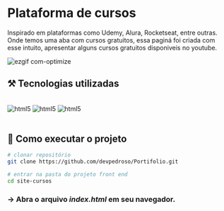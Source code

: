# Plataforma de cursos

Inspirado em plataformas como Udemy, Alura, Rocketseat, entre outras. Onde temos uma aba com cursos gratuitos, essa paginá foi criada com esse intuito, apresentar alguns cursos gratuitos disponiveis no youtube.

![ezgif com-optimize](https://github.com/devpedroso/Portifolio/assets/47677411/dd03df04-e6e6-4190-b3c2-00000cb54e59)

## ⚒️ Tecnologias utilizadas
<div style="display: inline_block"><br/>
  <img align="center" alt="html5" src="https://img.shields.io/badge/HTML5-E34F26?style=for-the-badge&logo=html5&logoColor=white" />
  <img align="center" alt="html5" src="https://img.shields.io/badge/CSS3-1572B6?style=for-the-badge&logo=css3&logoColor=white" />
  <img align="center" alt="html5" src="https://img.shields.io/badge/JavaScript-F7DF1E?style=for-the-badge&logo=javascript&logoColor=black" />
</div><br />

## 🚀 Como executar o projeto
```bash
# clonar repositório
git clone https://github.com/devpedroso/Portifolio.git

# entrar na pasta do projeto front end
cd site-cursos
```

### -> Abra o arquivo ***index.html*** em seu navegador.
